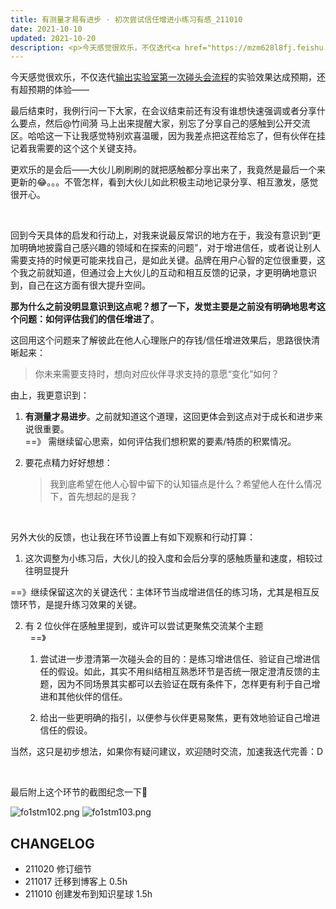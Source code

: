 ```yaml
---
title: 有测量才易有进步 · 初次尝试信任增进小练习有感_211010
date: 2021-10-10
updated: 2021-10-20
description: <p>今天感觉很欢乐，不仅迭代<a href="https://mzm628l8fj.feishu.cn/sheets/shtcnoXwVSubIPneYvgIptMtISf?sheet=4Qwhfo&amp;range=QTIzOkgzNA" target="_blank" rel="noopener">输出实验室第一次碰头会流程</a>的实验效果达成预期，还有超预期的体验——</p><p>……</p>
---
```



今天感觉很欢乐，不仅迭代[输出实验室第一次碰头会流程](https://mzm628l8fj.feishu.cn/sheets/shtcnoXwVSubIPneYvgIptMtISf?sheet=4Qwhfo&range=QTIzOkgzNA)的实验效果达成预期，还有超预期的体验——

最后结束时，我例行问一下大家，在会议结束前还有没有谁想快速强调或者分享什么要点，然后@竹间漪  马上出来提醒大家，别忘了分享自己的感触到公开交流区。哈哈这一下让我感觉特别欢喜温暖，因为我差点把这茬给忘了，但有伙伴在挂记着我需要的这个这个关键支持。

更欢乐的是会后——大伙儿刷刷刷的就把感触都分享出来了，我竟然是最后一个来更新的😂。。。不管怎样，看到大伙儿如此积极主动地记录分享、相互激发，感觉很开心。

<br> 

回到今天具体的启发和行动上，对我来说最反常识的地方在于，我没有意识到“更加明确地披露自己感兴趣的领域和在探索的问题”，对于增进信任，或者说让别人需要支持的时候更可能来找自己，是如此关键。品牌在用户心智的定位很重要，这个我之前就知道，但通过会上大伙儿的互动和相互反馈的记录，才更明确地意识到，自己在这方面有很大提升空间。

**那为什么之前没明显意识到这点呢？想了一下，发觉主要是之前没有明确地思考这个问题：如何评估我们的信任增进了**。

这回用这个问题来了解彼此在他人心理账户的存钱/信任增进效果后，思路很快清晰起来：

> 你未来需要支持时，想向对应伙伴寻求支持的意愿“变化”如何？



由上，我更意识到：

1. **有测量才易进步**。之前就知道这个道理，这回更体会到这点对于成长和进步来说很重要。<br>  ==》 需继续留心思索，如何评估我们想积累的要素/特质的积累情况。

2. 要花点精力好好想想：

    > 我到底希望在他人心智中留下的认知锚点是什么？希望他人在什么情况下，首先想起的是我？



<br> 

另外大伙的反馈，也让我在环节设置上有如下观察和行动打算：

1. 这次调整为小练习后，大伙儿的投入度和会后分享的感触质量和速度，相较过往明显提升 
  
  ==》继续保留这次的关键迭代：主体环节当成增进信任的练习场，尤其是相互反馈环节，是提升练习效果的关键。

2. 有 2 位伙伴在感触里提到，或许可以尝试更聚焦交流某个主题 <br>  
  ==》 
    1. 尝试进一步澄清第一次碰头会的目的：是练习增进信任、验证自己增进信任的假设。如此，其实不用纠结相互熟悉环节是否统一限定澄清反馈的主题，因为不同场景其实都可以去验证在既有条件下，怎样更有利于自己增进和其他伙伴的信任。
    
    2. 给出一些更明确的指引，以便参与伙伴更易聚焦，更有效地验证自己增进信任的假设。

当然，这只是初步想法，如果你有疑问建议，欢迎随时交流，加速我迭代完善：D

<br> 

最后附上这个环节的截图纪念一下🌱

![fo1stm102.png](http://ishanshan.zoomquiet.top/share/fo1stm102.png  ':size=150')
![fo1stm103.png](http://ishanshan.zoomquiet.top/share/fo1stm103.png  ':size=150')


## CHANGELOG 

- 211020 修订细节
- 211017 迁移到博客上 0.5h
- 211010 创建发布到知识星球 1.5h
